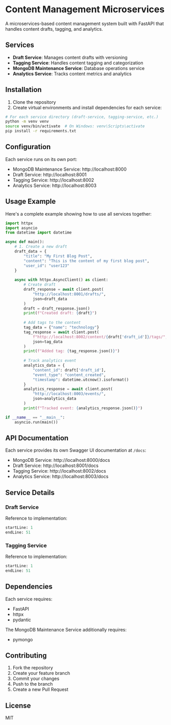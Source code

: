 # Content Management Microservices

A microservices-based content management system built with FastAPI that handles content drafts, tagging, and analytics.

## Services

- **Draft Service**: Manages content drafts with versioning
- **Tagging Service**: Handles content tagging and categorization
- **MongoDB Maintenance Service**: Database operations service
- **Analytics Service**: Tracks content metrics and analytics

## Installation

1. Clone the repository
2. Create virtual environments and install dependencies for each service:

```bash
# For each service directory (draft-service, tagging-service, etc.)
python -m venv venv
source venv/bin/activate  # On Windows: venv\Scripts\activate
pip install -r requirements.txt
```

## Configuration

Each service runs on its own port:

- MongoDB Maintenance Service: http://localhost:8000
- Draft Service: http://localhost:8001
- Tagging Service: http://localhost:8002
- Analytics Service: http://localhost:8003

## Usage Example

Here's a complete example showing how to use all services together:

```python
import httpx
import asyncio
from datetime import datetime

async def main():
    # 1. Create a new draft
    draft_data = {
        "title": "My First Blog Post",
        "content": "This is the content of my first blog post",
        "user_id": "user123"
    }
    
    async with httpx.AsyncClient() as client:
        # Create draft
        draft_response = await client.post(
            "http://localhost:8001/drafts/",
            json=draft_data
        )
        draft = draft_response.json()
        print(f"Created draft: {draft}")
        
        # Add tags to the content
        tag_data = {"name": "technology"}
        tag_response = await client.post(
            f"http://localhost:8002/content/{draft['draft_id']}/tags/",
            json=tag_data
        )
        print(f"Added tag: {tag_response.json()}")
        
        # Track analytics event
        analytics_data = {
            "content_id": draft['draft_id'],
            "event_type": "content_created",
            "timestamp": datetime.utcnow().isoformat()
        }
        analytics_response = await client.post(
            "http://localhost:8003/events/",
            json=analytics_data
        )
        print(f"Tracked event: {analytics_response.json()}")

if __name__ == "__main__":
    asyncio.run(main())
```

## API Documentation

Each service provides its own Swagger UI documentation at `/docs`:

- MongoDB Service: http://localhost:8000/docs
- Draft Service: http://localhost:8001/docs
- Tagging Service: http://localhost:8002/docs
- Analytics Service: http://localhost:8003/docs

## Service Details

### Draft Service
Reference to implementation:
```python:draft-service/main.py
startLine: 1
endLine: 51
```

### Tagging Service
Reference to implementation:
```python:tagging-service/main.py
startLine: 1
endLine: 51
```

## Dependencies

Each service requires:
- FastAPI
- httpx
- pydantic

The MongoDB Maintenance Service additionally requires:
- pymongo

## Contributing

1. Fork the repository
2. Create your feature branch
3. Commit your changes
4. Push to the branch
5. Create a new Pull Request

## License

MIT


